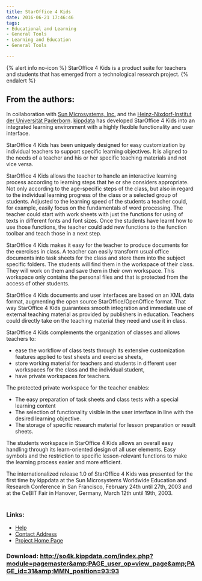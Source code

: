 ```yaml
---
title: StarOffice 4 Kids
date: 2016-06-21 17:46:46
tags: 
- Educational and Learning
- General Tools
- Learning and Education
- General Tools

---
```


{% alert info no-icon %}
StarOffice 4 Kids is a product suite for teachers and students that has emerged from a technological research project.
{% endalert %}

<!-- more -->

From the authors:
-----------------

<div class="" normal="">In collaboration with <a _blank="" href="" target="">Sun Microsystems, Inc.</a> and the <a _blank="" href="" target="">Heinz-Nixdorf-Institut der Universität Paderborn</a>. <a _blank="" href="" target="">kippdata</a> has developed StarOffice 4 Kids into an integrated learning environment with a highly flexible functionality and user interface.  
  
 StarOffice 4 Kids has been uniquely designed for easy customization by individual teachers to support specific learning objectives. It is aligned to the needs of a teacher and his or her specific teaching materials and not vice versa.  
  
 StarOffice 4 Kids allows the teacher to handle an interactive learning process according to learning steps that he or she considers appropriate. Not only according to the age-specific steps of the class, but also in regard to the individual learning progress of the class or a selected group of students. Adjusted to the learning speed of the students a teacher could, for example, easily focus on the fundamentals of word processing. The teacher could start with work sheets with just the functions for using of texts in different fonts and font sizes. Once the students have learnt how to use those functions, the teacher could add new functions to the function toolbar and teach those in a next step.   
  
 StarOffice 4 Kids makes it easy for the teacher to produce documents for the exercises in class. A teacher can easily transform usual office documents into task sheets for the class and store them into the subject specific folders. The students will find them in the workspace of their class. They will work on them and save them in their own workspace. This workspace only contains the personal files and that is protected from the access of other students.  
  
 StarOffice 4 Kids documents and user interfaces are based on an XML data format, augmenting the open source StarOffice/OpenOffice format. That way StarOffice 4 Kids guarantees smooth integration and immediate use of external teaching material as provided by publishers in education. Teachers could directly take on the teaching material they need and use it in class.  
  
 StarOffice 4 Kids complements the organization of classes and allows teachers to:  
  
- ease the workflow of class tests through its extensive customization features applied to test sheets and exercise sheets,
- store working material for teachers and students in different user workspaces for the class and the individual student,
- have private workspaces for teachers.

  
 The protected private workspace for the teacher enables:   
- The easy preparation of task sheets and class tests with a special learning content
- The selection of functionality visible in the user interface in line with the desired learning objective.
- The storage of specific research material for lesson preparation or result sheets.

  
 The students workspace in StarOffice 4 Kids allows an overall easy handling through its learn-oriented design of all user elements. Easy symbols and the restriction to specific lesson-relevant functions to make the learning process easier and more efficient.  
  
 The internationalized release 1.0 of StarOffice 4 Kids was presented for the first time by kippdata at the Sun Microsystems Worldwide Education and Research Conference in San Francisco, February 24th until 27th, 2003 and at the CeBIT Fair in Hanover, Germany, March 12th until 19th, 2003.</div>  
<table></table>

### Links:
- <a href="http://so4k.kippdata.com/index.php?module=pagemaster&amp;PAGE_user_op=view_page&amp;PAGE_id=36&amp;MMN_position=102:102">Help</a>
- <a href="mailto:so4k@kippdata.com">Contact Address</a>
- <a href="http://so4k.kippdata.com/">Project Home Page</a>

### Download: http://so4k.kippdata.com/index.php?module=pagemaster&amp;PAGE_user_op=view_page&amp;PAGE_id=31&amp;MMN_position=93:93 
